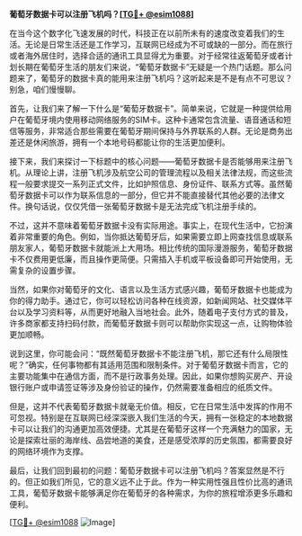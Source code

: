 **葡萄牙数据卡可以注册飞机吗？[[TG💪+ @esim1088](https://t.me/s/esim1088)]**

在当今这个数字化飞速发展的时代，科技正在以前所未有的速度改变着我们的生活。无论是日常生活还是工作学习，互联网已经成为不可或缺的一部分。而在旅行或者海外居住时，选择合适的通讯工具显得尤为重要。对于经常往返葡萄牙或者计划长期在葡萄牙生活的朋友们来说，“葡萄牙数据卡”无疑是一个热门话题。那么问题来了，葡萄牙的数据卡真的能用来注册飞机吗？这听起来是不是有点不可思议？别急，咱们慢慢聊。

首先，让我们来了解一下什么是“葡萄牙数据卡”。简单来说，它就是一种提供给用户在葡萄牙境内使用移动网络服务的SIM卡。这种卡通常包含流量、语音通话和短信等服务，非常适合那些需要在葡萄牙期间保持与外界联系的人群。无论是商务出差还是休闲旅游，拥有一个本地号码都能让你的生活更加便利。

接下来，我们来探讨一下标题中的核心问题——葡萄牙数据卡是否能够用来注册飞机。从理论上讲，注册飞机涉及航空公司的管理流程以及相关法律法规，而这些流程一般要求提交一系列正式文件，比如护照信息、身份证件、联系方式等。虽然葡萄牙数据卡可以作为联系信息的一部分，但它并不能直接替代其他必要的法律文件。换句话说，仅仅凭借一张葡萄牙数据卡是无法完成飞机注册手续的。

不过，这并不意味着葡萄牙数据卡没有实际用途。事实上，在现代生活中，它扮演着非常重要的角色。例如，当你抵达葡萄牙后，如果需要立即上网查找信息或联系朋友家人，葡萄牙数据卡就能派上大用场。相比传统的国际漫游服务，葡萄牙数据卡不仅费用更低廉，而且操作更简便。只需插入手机或平板设备即可开始使用，无需复杂的设置步骤。

当然，如果你对葡萄牙的文化、语言以及生活方式感兴趣，葡萄牙数据卡也能成为你的得力助手。通过它，你可以轻松访问各种在线资源，如新闻网站、社交媒体平台以及学习资料等，从而更好地融入当地社会。此外，随着电子支付方式的普及，许多商家都支持扫码付款，而葡萄牙数据卡则可以帮助你实现这一点，让购物体验更加顺畅。

说到这里，你可能会问：“既然葡萄牙数据卡不能注册飞机，那它还有什么局限性呢？”确实，任何事物都有其适用范围和限制条件。对于葡萄牙数据卡而言，它的主要功能集中在通信方面，而不是行政事务处理。因此，如果你想购买房产、开设银行账户或申请签证等涉及身份验证的操作，仍然需要准备相应的纸质文件。

但是，这并不代表葡萄牙数据卡就毫无价值。相反，它在日常生活中发挥的作用不可忽视。特别是在互联网已经深深嵌入我们生活的今天，拥有一张稳定的本地数据卡可以让我们的沟通更加高效便捷。尤其是在葡萄牙这样一个充满魅力的国家，无论是探索壮丽的海岸线、品尝地道的美食，还是感受浓厚的历史氛围，都需要良好的网络环境作为支撑。

最后，让我们回到最初的问题：葡萄牙数据卡可以注册飞机吗？答案显然是不行的。但正如我们所见，它的意义远不止于此。作为一种实用性强且性价比高的通讯工具，葡萄牙数据卡能够满足你在葡萄牙的各种需求，为你的旅程增添更多乐趣和便利。

[[TG💪+ @esim1088](https://t.me/s/esim1088) ![Image](https://i.postimg.cc/4NQfJmqS/Snipaste-2025-05-13-00-14-12.png)]
